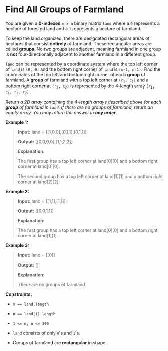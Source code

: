 # Find All Groups of Farmland

You are given a **0-indexed** <code>m x n</code> binary matrix <code>land</code> where a <code>0</code> represents a hectare of forested land and a <code>1</code> represents a hectare of farmland.

To keep the land organized, there are designated rectangular areas of hectares that consist **entirely** of farmland. These rectangular areas are called **groups**. No two groups are adjacent, meaning farmland in one group is **not** four-directionally adjacent to another farmland in a different group.

<code>land</code> can be represented by a coordinate system where the top left corner of <code>land</code> is <code>(0, 0)</code> and the bottom right corner of <code>land</code> is <code>(m-1, n-1)</code>. Find the coordinates of the top left and bottom right corner of each **group** of farmland. A **group** of farmland with a top left corner at <code>(r<sub>1</sub>, c<sub>1</sub>)</code> and a bottom right corner at <code>(r<sub>2</sub>, c<sub>2</sub>)</code> is represented by the 4-length array <code>[r<sub>1</sub>, c<sub>1</sub>, r<sub>2</sub>, c<sub>2</sub>].</code>

Return *a 2D array containing the 4-length arrays described above for each **group** of farmland in *<code>land</code>*. If there are no groups of farmland, return an empty array. You may return the answer in **any order***.


**Example 1:**
>
> **Input:** land = [[1,0,0],[0,1,1],[0,1,1]]
>
> **Output:** [[0,0,0,0],[1,1,2,2]]
>
> **Explanation:**
>
> The first group has a top left corner at land[0][0] and a bottom right corner at land[0][0].
>
> The second group has a top left corner at land[1][1] and a bottom right corner at land[2][2].

**Example 2:**
>
> **Input:** land = [[1,1],[1,1]]
>
> **Output:** [[0,0,1,1]]
>
> **Explanation:**
>
> The first group has a top left corner at land[0][0] and a bottom right corner at land[1][1].

**Example 3:**
>
> **Input:** land = [[0]]
>
> **Output:** []
>
> **Explanation:**
>
> There are no groups of farmland.


**Constraints:**

- <code>m == land.length</code>

- <code>n == land[i].length</code>

- <code>1 &lt;= m, n &lt;= 300</code>

- <code>land</code> consists of only <code>0</code>'s and <code>1</code>'s.

- Groups of farmland are **rectangular** in shape.
